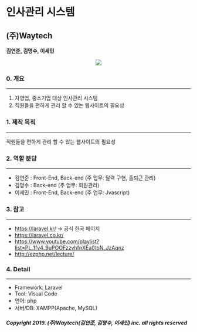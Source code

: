 # 인사관리 시스템
##  (주)Waytech 

__김연준, 김명수, 이세민__

 <p align="center"><img src="http://taking.kr/blog/wp-content/uploads/2014/08/laravel.png"></p>

### 0. 개요
------------------------------
1. 자영업, 중소기업 대상 인사관리 시스템
2. 직원들을 편하게 관리 할 수 있는 웹사이트의 필요성


### 1. 제작 목적
------------------------------
직원들을 편하게 관리 할 수 있는 웹사이트의 필요성

### 2. 역할 분담
------------------------------
 * 김연준 : Front-End, Back-end (주 업무: 달력 구현, 출퇴근 관리)
 * 김명수 : Back-end (주 업무: 회원관리)
 * 이세민 : Front-End, Back-end (주 업무: Jvascript)

### 3. 참고
------------------------------
 * https://laravel.kr/                                -> 공식 한국 페이지
 * https://laravel.co.kr/
 * https://www.youtube.com/playlist?list=PL_1fv4_9uPOOFzzvhfnXEa0toN_JzAqnz
 * http://ezphp.net/lecture/
 
### 4. Detail
------------------------------
 * Framework: Laravel
 * Tool: Visual Code
 * 언어: php
 * 서버/DB: XAMPP(Apache, MySQL)

##### Copyright 2019. (주)Waytech(김연준, 김명수, 이세민) inc. all rights reserved
